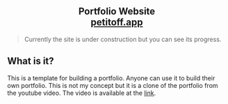 <h2 align="center">
  Portfolio Website<br/>
  <a href="https://petitoff.netlify.app/" target="_blank">petitoff.app</a>
</h2>

> Currently the site is under construction but you can see its progress.

## What is it?
This is a template for building a portfolio. Anyone can use it to build their own portfolio. This is not my concept but it is a clone of the portfolio from the youtube video. The video is available at the [link](https://youtu.be/G-Cr00UYokU).

